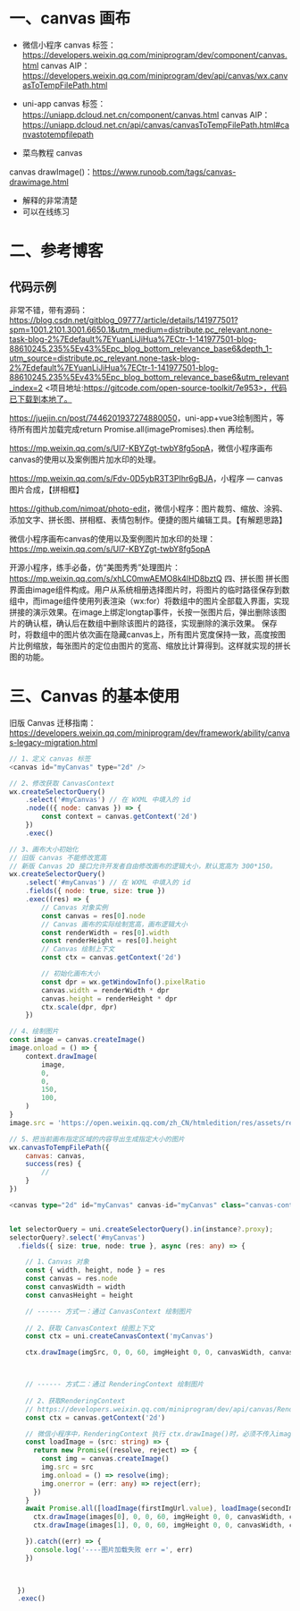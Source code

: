 # 一、canvas 画布
* 微信小程序
canvas 标签：<https://developers.weixin.qq.com/miniprogram/dev/component/canvas.html>
canvas AIP：<https://developers.weixin.qq.com/miniprogram/dev/api/canvas/wx.canvasToTempFilePath.html>

* uni-app
canvas 标签：<https://uniapp.dcloud.net.cn/component/canvas.html>
canvas AIP：<https://uniapp.dcloud.net.cn/api/canvas/canvasToTempFilePath.html#canvastotempfilepath>

* 菜鸟教程 canvas 

canvas drawImage()：<https://www.runoob.com/tags/canvas-drawimage.html>

- 解释的非常清楚
- 可以在线练习

# 二、参考博客

## 代码示例

非常不错，带有源码：<https://blog.csdn.net/gitblog_09777/article/details/141977501?spm=1001.2101.3001.6650.1&utm_medium=distribute.pc_relevant.none-task-blog-2%7Edefault%7EYuanLiJiHua%7ECtr-1-141977501-blog-88610245.235%5Ev43%5Epc_blog_bottom_relevance_base6&depth_1-utm_source=distribute.pc_relevant.none-task-blog-2%7Edefault%7EYuanLiJiHua%7ECtr-1-141977501-blog-88610245.235%5Ev43%5Epc_blog_bottom_relevance_base6&utm_relevant_index=2>
<项目地址:https://gitcode.com/open-source-toolkit/7e953>，代码已下载到本地了。

<https://juejin.cn/post/7446201937274880050>，uni-app+vue3绘制图片，等待所有图片加载完成return Promise.all(imagePromises).then 再绘制。

<https://mp.weixin.qq.com/s/Ul7-KBYZgt-twbY8fg5opA>，微信小程序画布canvas的使用以及案例图片加水印的处理。

<https://mp.weixin.qq.com/s/Fdv-0D5ybR3T3PIhr6gBJA>，小程序 — canvas图片合成，【拼相框】

<https://github.com/nimoat/photo-edit>，微信小程序：图片裁剪、缩放、涂鸦、添加文字、拼长图、拼相框、表情包制作。便捷的图片编辑工具。【有解题思路】

微信小程序画布canvas的使用以及案例图片加水印的处理：<https://mp.weixin.qq.com/s/Ul7-KBYZgt-twbY8fg5opA>

开源小程序，练手必备，仿“美图秀秀”处理图片：<https://mp.weixin.qq.com/s/xhLC0mwAEMO8k4lHD8bztQ>
四、拼长图
拼长图界面由image组件构成。用户从系统相册选择图片时，将图片的临时路径保存到数组中，而image组件使用列表渲染（wx:for）将数组中的图片全部载入界面，实现拼接的演示效果。在image上绑定longtap事件，长按一张图片后，弹出删除该图片的确认框，确认后在数组中删除该图片的路径，实现删除的演示效果。
保存时，将数组中的图片依次画在隐藏canvas上，所有图片宽度保持一致，高度按图片比例缩放，每张图片的定位由图片的宽高、缩放比计算得到。这样就实现的拼长图的功能。


# 三、Canvas 的基本使用

旧版 Canvas 迁移指南：<https://developers.weixin.qq.com/miniprogram/dev/framework/ability/canvas-legacy-migration.html>

```js
// 1、定义 canvas 标签
<canvas id="myCanvas" type="2d" />

// 2、修改获取 CanvasContext
wx.createSelectorQuery()
    .select('#myCanvas') // 在 WXML 中填入的 id
    .node(({ node: canvas }) => {
        const context = canvas.getContext('2d')
    })
    .exec()

// 3、画布大小初始化
// 旧版 canvas 不能修改宽高
// 新版 Canvas 2D 接口允许开发者自由修改画布的逻辑大小，默认宽高为 300*150。
wx.createSelectorQuery()
    .select('#myCanvas') // 在 WXML 中填入的 id
    .fields({ node: true, size: true })
    .exec((res) => {
        // Canvas 对象实例
        const canvas = res[0].node
        // Canvas 画布的实际绘制宽高，画布逻辑大小
        const renderWidth = res[0].width
        const renderHeight = res[0].height
        // Canvas 绘制上下文
        const ctx = canvas.getContext('2d')

        // 初始化画布大小
        const dpr = wx.getWindowInfo().pixelRatio
        canvas.width = renderWidth * dpr
        canvas.height = renderHeight * dpr
        ctx.scale(dpr, dpr)
    })

// 4、绘制图片
const image = canvas.createImage()
image.onload = () => {
    context.drawImage(
        image,
        0,
        0,
        150,
        100,
    )
}
image.src = 'https://open.weixin.qq.com/zh_CN/htmledition/res/assets/res-design-download/icon64_wx_logo.png'

// 5、把当前画布指定区域的内容导出生成指定大小的图片
wx.canvasToTempFilePath({
    canvas: canvas,
    success(res) {
        //
    }
})
```



```ts
<canvas type="2d" id="myCanvas" canvas-id="myCanvas" class="canvas-content"></canvas>


let selectorQuery = uni.createSelectorQuery().in(instance?.proxy);
selectorQuery?.select('#myCanvas')
  .fields({ size: true, node: true }, async (res: any) => {

    // 1、Canvas 对象
    const { width, height, node } = res
    const canvas = res.node
    const canvasWidth = width
    const canvasHeight = height

    // ------ 方式一：通过 CanvasContext 绘制图片
    
    // 2、获取 CanvasContext 绘图上下文
    const ctx = uni.createCanvasContext('myCanvas')

    ctx.drawImage(imgSrc, 0, 0, 60, imgHeight 0, 0, canvasWidth, canvasHeight);



    // ------ 方式二：通过 RenderingContext 绘制图片
    
    // 2、获取RenderingContext
    // https://developers.weixin.qq.com/miniprogram/dev/api/canvas/RenderingContext.html
    const ctx = canvas.getContext('2d')

    // 微信小程序中，RenderingContext 执行 ctx.drawImage()时，必须不传入image 对象，而不是 src
    const loadImage = (src: string) => {
      return new Promise((resolve, reject) => {
        const img = canvas.createImage()
        img.src = src
        img.onload = () => resolve(img);
        img.onerror = (err: any) => reject(err);
      })
    }
    await Promise.all([loadImage(firstImgUrl.value), loadImage(secondImgUrl.value)]).then((images) => {
      ctx.drawImage(images[0], 0, 0, 60, imgHeight 0, 0, canvasWidth, canvasHeight);
      ctx.drawImage(images[1], 0, 0, 60, imgHeight 0, 0, canvasWidth, canvasHeight);

    }).catch((err) => {
      console.log('----图片加载失败 err =', err)
    })

      

  })
  .exec()


```
